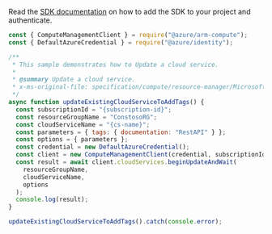 Read the [SDK documentation](https://github.com/Azure/azure-sdk-for-js/blob/%40azure%2Farm-compute_18.0.0/sdk/compute/arm-compute/README.md) on how to add the SDK to your project and authenticate.

```javascript
const { ComputeManagementClient } = require("@azure/arm-compute");
const { DefaultAzureCredential } = require("@azure/identity");

/**
 * This sample demonstrates how to Update a cloud service.
 *
 * @summary Update a cloud service.
 * x-ms-original-file: specification/compute/resource-manager/Microsoft.Compute/stable/2021-03-01/examples/UpdateCloudServiceToIncludeTags.json
 */
async function updateExistingCloudServiceToAddTags() {
  const subscriptionId = "{subscription-id}";
  const resourceGroupName = "ConstosoRG";
  const cloudServiceName = "{cs-name}";
  const parameters = { tags: { documentation: "RestAPI" } };
  const options = { parameters };
  const credential = new DefaultAzureCredential();
  const client = new ComputeManagementClient(credential, subscriptionId);
  const result = await client.cloudServices.beginUpdateAndWait(
    resourceGroupName,
    cloudServiceName,
    options
  );
  console.log(result);
}

updateExistingCloudServiceToAddTags().catch(console.error);
```
